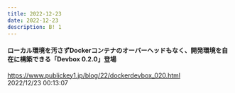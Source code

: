 ```yaml
---
title: 2022-12-23
date: 2022-12-23
description: B! 1
---
```


#### ローカル環境を汚さずDockerコンテナのオーバーヘッドもなく、開発環境を自在に構築できる「Devbox 0.2.0」登場
https://www.publickey1.jp/blog/22/dockerdevbox_020.html<br>
2022/12/23 00:13:07<br>


